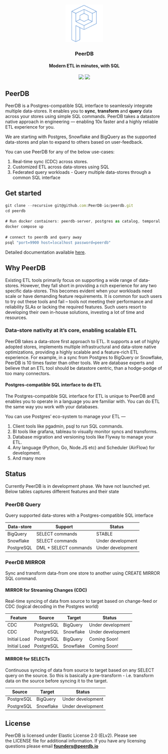 
<div align="center">
<img class="img-fluid" src="images/logo-light-transparent_copy_2.png" alt="img-verification" width="120" height="120">
<h3>PeerDB</h3>
<h4>Modern ETL in minutes, with SQL<h4>
<a href="https://github.com/Peerdb-io/peerdb/actions/workflows/ci.yml"><img src="https://github.com/PEerDB-io/peerdb/actions/workflows/ci.yml/badge.svg"/></a>
<a href="https://github.com/PeerDB-io/peerdb/blob/main/LICENSE.md"><img src="https://badgen.net/badge/License/Elv2/green?icon=github"/></a>
</div>

## PeerDB

PeerDB is a Postgres-compatible SQL interface to seamlessly integrate multiple data-stores. It enables you to **sync**, **transform** and **query** data across your stores using simple SQL commands. PeerDB takes a datastore native approach in engineering — enabling 10x faster and a highly reliable ETL experience for you.

We are starting with Postgres, Snowflake and BigQuery as the supported data-stores and plan to expand to others based on user-feedback.

You can use PeerDB for any of the below use-cases:

1. Real-time sync (CDC) across stores.
2. Customized ETL across data-stores using SQL
3. Federated query workloads - Query multiple data-stores through a common SQL interface

## **Get started**

```jsx
git clone --recursive git@github.com:PeerDB-io/peerdb.git
cd peerdb

# Run docker containers: peerdb-server, postgres as catalog, temporal
docker compose up

# connect to peerdb and query away
psql "port=9900 host=localhost password=peerdb"
```

Detailed documentation available [here](https://peerdb.notion.site/PeerDB-Docs-b18871d945a045fc9858e88f01c4ed4f).

## Why PeerDB

Existing ETL tools primarily focus on supporting a wide range of data-stores. However, they fall short in providing a rich experience for any two specific data-stores. This becomes evident when your workloads need scale or have demanding feature requirements. It is common for such users to try out these tools and fail – tools not meeting their performance and reliability SLAs or lacking the required features. Such users resort to developing their own in-house solutions, investing a lot of time and resources.

### Data-store nativity at it’s core, enabling scalable ETL

PeerDB takes a data-store first approach to ETL. It supports a set of highly adopted stores, implements multiple infrastructural and data-store native optimizations, providing a highly scalable and a feature-rich ETL experience. For example, in a sync from Postgres to BigQuery or Snowflake, PeerDB is 10 times faster than other tools. We are database experts and believe that an ETL tool should be datastore centric, than a hodge-podge of too many connectors.

#### **Postgres-compatible SQL interface to do ETL**

The Postgres-compatible SQL interface for ETL is unique to PeerDB and enables you to operate in a language you are familiar with. You can do ETL the same way you work with your databases.

You can use Postgres’ eco-system to manage your ETL —

1. Client tools like pgadmin, psql to run SQL commands.
2. BI tools like grafana, tableau to visually monitor syncs and transforms.
3. Database migration and versioning tools like Flyway to manage your ETL.
4. Any language (Python, Go, Node.JS etc) and Scheduler (AirFlow) for development.
5. And many more

## Status

Currently PeerDB is in development phase. We have not launched yet. Below tables captures different features and their state

### **PeerDB Query**

Query supported data-stores with a Postgres-compatible SQL interface

| Data-store | Support | Status |
| --- | --- | --- |
| BigQuery | SELECT commands | STABLE |
| Snowflake | SELECT commands | Under development |
| PostgreSQL | DML + SELECT commands | Under development |

### PeerDB MIRROR

Sync and transform data-from one store to another using CREATE MIRROR SQL command.

#### MIRROR for Streaming Changes (CDC)

Real-time syncing of data from source to target based on change-feed or CDC (logical decoding in the Postgres world)

| Feature | Source | Target | Status |
| --- | --- | --- | --- |
| CDC | PostgreSQL | BigQuery | Under development |
| CDC | PostgreSQL | Snowflake | Under development |
| Initial Load | PostgreSQL | BigQuery | Coming Soon! |
| Initial Load | PostgreSQL | Snowflake | Coming Soon! |

#### MIRROR for SELECTs

Continuous syncing of data from source to target based on any SELECT query on the source. So this is basically a pre-transform - i.e. transform data on the source before syncing it to the target.

| Source | Target | Status |
| --- | --- | --- |
| PostgreSQL | BigQuery | Under development |
| PostgreSQL | Snowflake | Under development |

## License

PeerDB is licensed under Elastic License 2.0 (ELv2). Please see the LICENSE file for additional information. If you have any licensing questions please email **founders@peerdb.io**
